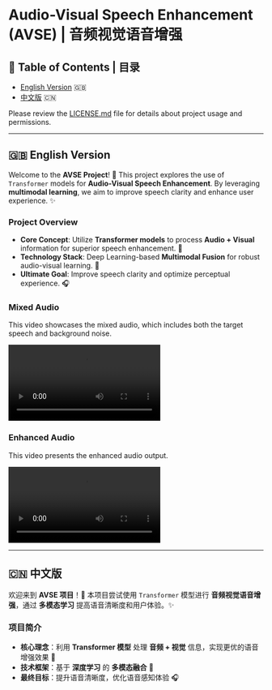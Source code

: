 # Audio-Visual Speech Enhancement (AVSE) | 音频视觉语音增强

## 📌 Table of Contents | 目录
- [English Version](#-english-version) 🇬🇧
- [中文版](#-中文版) 🇨🇳

Please review the [LICENSE.md](LICENSE.md) file for details about project usage and permissions.

---

## 🇬🇧 English Version

Welcome to the **AVSE Project**! 🚀 This project explores the use of `Transformer` models for **Audio-Visual Speech Enhancement**. By leveraging **multimodal learning**, we aim to improve speech clarity and enhance user experience. ✨

### Project Overview
- **Core Concept**: Utilize **Transformer models** to process **Audio + Visual** information for superior speech enhancement. 🎯
- **Technology Stack**: Deep Learning-based **Multimodal Fusion** for robust audio-visual learning. 🧠
- **Ultimate Goal**: Improve speech clarity and optimize perceptual experience. 🎧

### Mixed Audio
This video showcases the mixed audio, which includes both the target speech and background noise.

![Mixed Audio](Audio_for_github/mixed.mp4)

### Enhanced Audio
This video presents the enhanced audio output.

![Enhanced Audio](Audio_for_github/enhanced.mp4)

---

## 🇨🇳 中文版

欢迎来到 **AVSE 项目**！🚀 本项目尝试使用 `Transformer` 模型进行 **音频视觉语音增强**，通过 **多模态学习** 提高语音清晰度和用户体验。✨

### 项目简介
- **核心理念**：利用 **Transformer 模型** 处理 **音频 + 视觉** 信息，实现更优的语音增强效果 🎯
- **技术框架**：基于 **深度学习** 的 **多模态融合** 🧠
- **最终目标**：提升语音清晰度，优化语音感知体验 🎧

